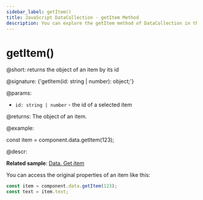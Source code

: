 ```yaml
---
sidebar_label: getItem()
title: JavaScript DataCollection - getItem Method 
description: You can explore the getItem method of DataCollection in the documentation of the DHTMLX JavaScript UI library. Browse developer guides and API reference, try out code examples and live demos, and download a free 30-day evaluation version of DHTMLX Suite.
---
```


# getItem()

@short: returns the object of an item by its id

@signature: {'getItem(id: string | number): object;'}

@params:
- `id: string | number` - the id of a selected item

@returns:
The object of an item.

@example:

const item = component.data.getItem(123);

@descr:

**Related sample**: [Data. Get item](https://snippet.dhtmlx.com/wz2sscrm)

You can access the original properties of an item like this:

~~~js
const item = component.data.getItem(123);
const text = item.text;
~~~
